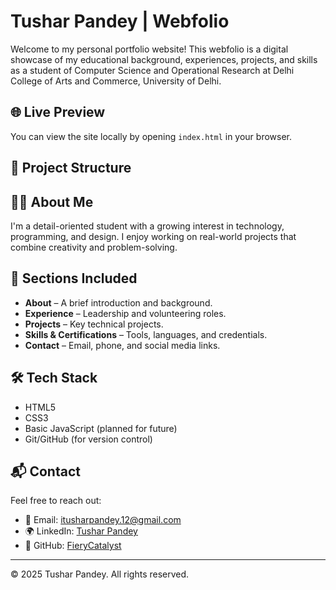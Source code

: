 # Tushar Pandey | Webfolio

Welcome to my personal portfolio website! This webfolio is a digital showcase of my educational background, experiences, projects, and skills as a student of Computer Science and Operational Research at Delhi College of Arts and Commerce, University of Delhi.

## 🌐 Live Preview

You can view the site locally by opening `index.html` in your browser.

## 📁 Project Structure


## 🧑‍💻 About Me

I'm a detail-oriented student with a growing interest in technology, programming, and design. I enjoy working on real-world projects that combine creativity and problem-solving.

## 💼 Sections Included

- **About** – A brief introduction and background.
- **Experience** – Leadership and volunteering roles.
- **Projects** – Key technical projects.
- **Skills & Certifications** – Tools, languages, and credentials.
- **Contact** – Email, phone, and social media links.

## 🛠️ Tech Stack

- HTML5
- CSS3
- Basic JavaScript (planned for future)
- Git/GitHub (for version control)

## 📬 Contact

Feel free to reach out:

- 📧 Email: itusharpandey.12@gmail.com
- 🌍 LinkedIn: [Tushar Pandey](https://linkedin.com/in/tushar-pandey-7525362a3)
- 🐙 GitHub: [FieryCatalyst](https://github.com/FieryCatalyst)

---

© 2025 Tushar Pandey. All rights reserved.
